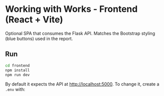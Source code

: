 
# Working with Works - Frontend (React + Vite)

Optional SPA that consumes the Flask API. Matches the Bootstrap styling (blue buttons) used in the report.

## Run

```bash
cd frontend
npm install
npm run dev
```

By default it expects the API at <http://localhost:5000>. To change it, create a `.env` with:

```VITE_API_URL=http://localhost:5000
```
